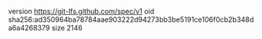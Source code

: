 version https://git-lfs.github.com/spec/v1
oid sha256:ad350964ba78784aae903222d94273bb3be5191ce106f0cb2b348da6a4268379
size 2146
